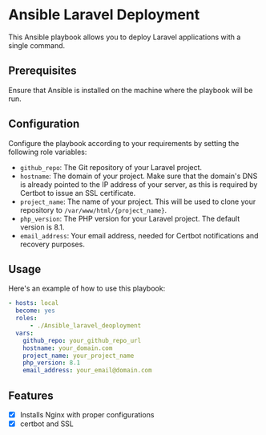 # Ansible Laravel Deployment

This Ansible playbook allows you to deploy Laravel applications with a single command.

## Prerequisites

Ensure that Ansible is installed on the machine where the playbook will be run.

## Configuration

Configure the playbook according to your requirements by setting the following role variables:

- `github_repo`: The Git repository of your Laravel project.
- `hostname`: The domain of your project. Make sure that the domain's DNS is already pointed to the IP address of your server, as this is required by Certbot to issue an SSL certificate.
- `project_name`: The name of your project. This will be used to clone your repository to `/var/www/html/{project_name}`.
- `php_version`: The PHP version for your Laravel project. The default version is 8.1.
- `email_address`: Your email address, needed for Certbot notifications and recovery purposes.

## Usage

Here's an example of how to use this playbook:

```yaml
- hosts: local
  become: yes
  roles:
      - ./Ansible_laravel_deoployment
  vars: 
    github_repo: your_github_repo_url
    hostname: your_domain.com
    project_name: your_project_name
    php_version: 8.1
    email_address: your_email@domain.com
```

Features
------------
- [x] Installs Nginx with proper configurations
- [x] certbot and SSL 

